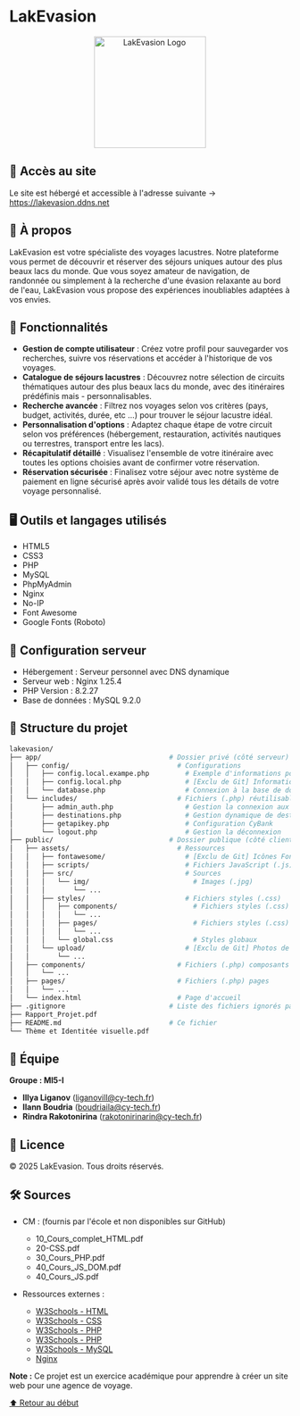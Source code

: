 # LakEvasion

<div align="center">
  <img src="https://lakevasion.ddns.net/assets/src/img/logo.png" alt="LakEvasion Logo" width="200" height="200">
</div>

## 🔗 Accès au site
Le site est hébergé et accessible à l'adresse suivante -> https://lakevasion.ddns.net

## 🌊 À propos

LakEvasion est votre spécialiste des voyages lacustres. Notre plateforme vous permet de découvrir et réserver des séjours uniques autour des plus beaux lacs du monde. Que vous soyez amateur de navigation, de randonnée ou simplement à la recherche d'une évasion relaxante au bord de l'eau, LakEvasion vous propose des expériences inoubliables adaptées à vos envies.

## 🌟 Fonctionnalités

- **Gestion de compte utilisateur** : Créez votre profil pour sauvegarder vos recherches, suivre vos réservations et accéder à l'historique de vos voyages.
- **Catalogue de séjours lacustres** : Découvrez notre sélection de circuits thématiques autour des plus beaux lacs du monde, avec des itinéraires prédéfinis mais - personnalisables.
- **Recherche avancée** : Filtrez nos voyages selon vos critères (pays, budget, activités, durée, etc ...) pour trouver le séjour lacustre idéal.
- **Personnalisation d'options** : Adaptez chaque étape de votre circuit selon vos préférences (hébergement, restauration, activités nautiques ou terrestres, transport entre les lacs).
- **Récapitulatif détaillé** : Visualisez l'ensemble de votre itinéraire avec toutes les options choisies avant de confirmer votre réservation.
- **Réservation sécurisée** : Finalisez votre séjour avec notre système de paiement en ligne sécurisé après avoir validé tous les détails de votre voyage personnalisé.

## 🖥️ Outils et langages utilisés

- HTML5
- CSS3
- PHP
- MySQL
- PhpMyAdmin
- Nginx
- No-IP
- Font Awesome
- Google Fonts (Roboto)

## 🔧 Configuration serveur

- Hébergement : Serveur personnel avec DNS dynamique
- Serveur web : Nginx 1.25.4
- PHP Version : 8.2.27
- Base de données : MySQL 9.2.0

## 📂 Structure du projet
```bash
lakevasion/
├── app/                                # Dossier privé (côté serveur) du site
│   ├── config/                           # Configurations
│   │   ├── config.local.exampe.php         # Exemple d'informations pour la connexion à la base de données
│   │   ├── config.local.php                # [Exclu de Git] Informations pour la connexion à la base de données
│   │   └── database.php                    # Connexion à la base de données
│   └── includes/                         # Fichiers (.php) réutilisables 
│       ├── admin_auth.php                  # Gestion la connexion aux ressources protégées
│       ├── destinations.php                # Gestion dynamique de destinations.php
│       ├── getapikey.php                   # Configuration CyBank
│       └── logout.php                      # Gestion la déconnexion
├── public/                             # Dossier publique (côté client) du site
│   ├── assets/                           # Ressources
│   │   ├── fontawesome/                    # [Exclu de Git] Icônes FontAwesome
│   │   ├── scripts/                        # Fichiers JavaScript (.js)
│   │   ├── src/                            # Sources
│   │   │   └── img/                          # Images (.jpg)
│   │   │       └── ...
│   │   ├── styles/                         # Fichiers styles (.css)
│   │   │   ├── components/                   # Fichiers styles (.css) composants (header, footer, cards, ...)
│   │   │   │   └── ...
│   │   │   ├── pages/                        # Fichiers styles (.css) pages
│   │   │   │   └── ...
│   │   │   └── global.css                    # Styles globaux
│   │   └── upload/                         # [Exclu de Git] Photos de profil
│   │       └── ...
│   ├── components/                       # Fichiers (.php) composants réutilisables (header, footer, cards, ...)
│   │   └── ...
│   ├── pages/                            # Fichiers (.php) pages 
│   │   └── ...
│   └── index.html                        # Page d'accueil
├── .gitignore                          # Liste des fichiers ignorés par Git
├── Rapport_Projet.pdf
├── README.md                           # Ce fichier
└── Thème et Identitée visuelle.pdf
```

## 👥 Équipe

**Groupe : MI5-I** 
  - **Illya Liganov** (liganovill@cy-tech.fr)
  - **Ilann Boudria** (boudriaila@cy-tech.fr)
  - **Rindra Rakotonirina** (rakotonirinarin@cy-tech.fr)

## 📝 Licence

© 2025 LakEvasion. Tous droits réservés.

## 🛠️ Sources 
- CM : (fournis par l'école et non disponibles sur GitHub)
  - 10_Cours_complet_HTML.pdf
  - 20-CSS.pdf
  - 30_Cours_PHP.pdf
  - 40_Cours_JS_DOM.pdf
  - 40_Cours_JS.pdf

- Ressources externes :
  - [W3Schools - HTML](https://www.w3schools.com/html)
  - [W3Schools - CSS](https://www.w3schools.com/css)
  - [W3Schools - PHP](https://www.w3schools.com/php)
  - [W3Schools - PHP](https://www.w3schools.com/js)
  - [W3Schools - MySQL](https://www.w3schools.com/MySQL)
  - [Nginx](https://nginx.org/en/docs/beginners_guide.html)

**Note :** Ce projet est un exercice académique pour apprendre à créer un site web pour une agence de voyage.

[⬆️ Retour au début](#lakevasion)